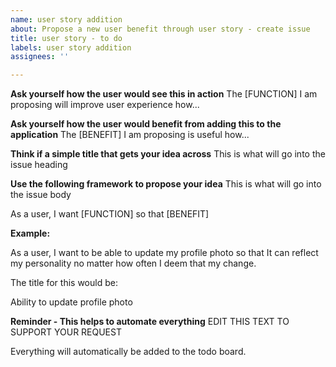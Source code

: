 ```yaml
---
name: user story addition
about: Propose a new user benefit through user story - create issue
title: user story - to do
labels: user story addition
assignees: ''

---
```


**Ask yourself how the user would see this in action**
The [FUNCTION] I am proposing will improve user experience how...

**Ask yourself how the user would benefit from adding this to the application**
The [BENEFIT] I am proposing is useful how...

**Think if a simple title that gets your idea across**
This is what will go into the issue heading

**Use the following framework to propose your idea**
This is what will go into the issue body

As a user, I want [FUNCTION] so that [BENEFIT]

**Example:**

As a user, I want to be able to update my profile photo so that It can reflect my personality no matter how often I deem that my change.

The title for this would be:

Ability to update profile photo

**Reminder - This helps to automate everything**
EDIT THIS TEXT TO SUPPORT YOUR REQUEST

Everything will automatically be added to the todo board.
